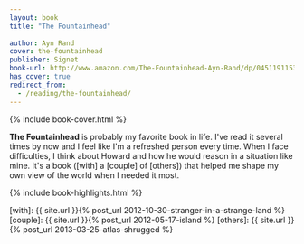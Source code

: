 ```yaml
---
layout: book
title: "The Fountainhead"
 
author: Ayn Rand
cover: the-fountainhead
publisher: Signet
book-url: http://www.amazon.com/The-Fountainhead-Ayn-Rand/dp/0451191153
has_cover: true
redirect_from:
  - /reading/the-fountainhead/
---
```

{% include book-cover.html %}

**The Fountainhead** is probably my favorite book in life. I've read it several times by now and I feel like I'm a refreshed person every time. When I face difficulties, I think about Howard and how he would reason in a situation like mine. It's a book ([with] a [couple] of [others]) that helped me shape my own view of the world when I needed it most.

{% include book-highlights.html %}

[with]: {{ site.url }}{% post_url 2012-10-30-stranger-in-a-strange-land %}
[couple]: {{ site.url }}{% post_url 2012-05-17-island %}
[others]: {{ site.url }}{% post_url 2013-03-25-atlas-shrugged %}
